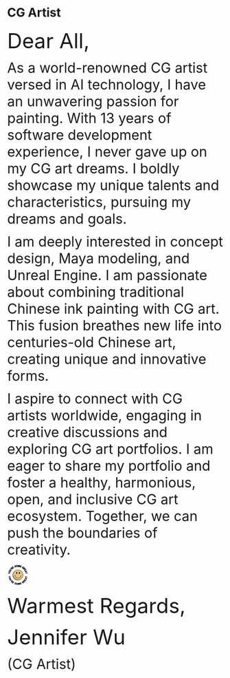 # CG Artist

<p> 
    <font size="8"> Dear All, </font>
</p>
<p>
    <font size="6"> As a world-renowned CG artist versed in AI technology, I have an unwavering passion for painting. With 13 years of software development experience, I never gave up on my CG art dreams. I boldly showcase my unique talents and characteristics, pursuing my dreams and goals. </font>       
</p>
<p>
    <font size="6"> I am deeply interested in concept design, Maya modeling, and Unreal Engine. I am passionate about combining traditional Chinese ink painting with CG art. This fusion breathes new life into centuries-old Chinese art, creating unique and innovative forms. </font>
</p>
<p>
    <font size="6"> I aspire to connect with CG artists worldwide, engaging in creative discussions and exploring CG art portfolios. I am eager to share my portfolio and foster a healthy, harmonious, open, and inclusive CG art ecosystem. Together, we can push the boundaries of creativity. </font>
</p>
<img height="50" width="50" src="images/cute_smiley.png"/>

<p> 
    <font size="8"> Warmest Regards, </font>
</p>
<p> 
    <font size="8"> Jennifer Wu </font>
</p>
<p> 
    <font size="6"> (CG Artist) </font>
</p>
